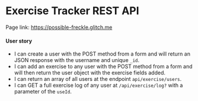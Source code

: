 # Exercise Tracker REST API
Page link: https://possible-freckle.glitch.me
#### User story

* I can create a user with the POST method from a form and will return an JSON response with the username and unique `_id`.
* I can add an exercise to any user with the POST method from a form and will then return the user object with the exercise fields added.
* I can return an array of all users at the endpoint `api/exercise/users`.
* I can GET a full exercise log of any user at `/api/exercise/log?` with a parameter of the `useId`.
